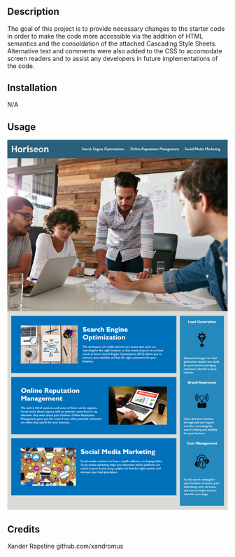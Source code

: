 # <Horiseon-Challenge>

## Description
The goal of this project is to provide necessary changes to the starter code in order to make the code more accessible via the addition of HTML semantics and the consoldation of the attached Cascading Style Sheets. Alternative text and comments were also added to the CSS to accomodate screen readers and to assist any developers in future implementations of the code.


## Installation

N/A

## Usage

![screenshot.](./assets/images/Horiseon%20screenshot.png)



## Credits

Xander Rapstine
github.com/xandromus

